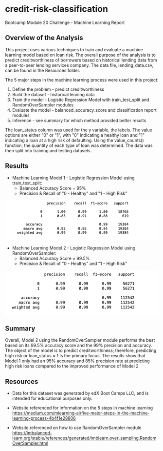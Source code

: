 # credit-risk-classification
Bootcamp Module 20 Challenge - Machine Learning Report

## Overview of the Analysis

This project uses various techniques to train and evaluate a machine learning model based on loan risk. The overall purpose of the analysis is to predict creditworthiness of borrowers based on historical lending data from a peer-to-peer lending services company. The data file, lending_data.csv, can be found in the Resources folder. 

The 5 major steps in the machine learning process were used in this project:
1. Define the problem - predict creditworthiness
2. Build the dataset - historical lending data
3. Train the model - Logistic Regression Model with train_test_split and RandomOverSampler modules
4. Evaluate the model - balanced_accuracy_score and classification report modules 
5. Inference - see summary for which method provided better results

The loan_status column was used for the y variable, the labels. The value options are either "0" or "1", with "0" indicating a healthy loan and "1" indicating a loan at a high risk of defaulting. Using the value_counts() function, the quantity of each type of loan was determined. The data was then split into training and testing datasets. 

## Results

* Machine Learning Model 1 - Logistic Regression Model using train_test_split:
  * Balanced Accuracy Score = 95%
  * Precision & Recall of "0 - Healthy" and "1 - High Risk"

![report1](./Credit_Risk/Output/classification_report_1.png)


* Machine Learning Model 2 - Logistic Regression Model using RandomOverSampler:
  * Balanced Accuracy Score = 99.5%
  * Precision & Recall of "0 - Healthy" and "1 - High Risk"

![report2](./Credit_Risk/Output/classification_report_2.png)


## Summary

Overall, Model 2 using the RandomOverSampler module performs the best based on its 99.5% accuracy score and the 99% precision and accuracy. The object of the model is to predict creditworthiness; therefore, predicting high risk or loan_status = 1 is the primary focus. The results show that Model 1 only had an 95% accuracy and 85% precision rate at predicting high risk loans compared to the improved performance of Model 2 

## Resources

* Data for this dataset was generated by edX Boot Camps LLC, and is intended for educational purposes only.

* Website referenced for information on the 5 steps in machine learning
https://medium.com/mlearning-ai/five-major-steps-in-the-machine-learning-process-4b4f1e28806

* Website referenced on how to use RandomOverSampler module
https://imbalanced-learn.org/stable/references/generated/imblearn.over_sampling.RandomOverSampler.html
